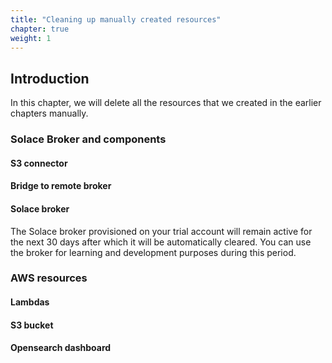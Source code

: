 ```yaml
---
title: "Cleaning up manually created resources"
chapter: true
weight: 1 
---
```


## Introduction

In this chapter, we will delete all the resources that we created in the earlier chapters manually.

### Solace Broker and components

#### S3 connector

#### Bridge to remote broker

#### Solace broker

The Solace broker provisioned on your trial account will remain active for the next 30 days after which it will be
automatically cleared. You can use the broker for learning and development purposes during this period.

###  AWS resources

#### Lambdas

#### S3 bucket

#### Opensearch dashboard

